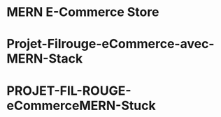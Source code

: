 ﻿# MERN E-Commerce Store 
# Projet-Filrouge-eCommerce-avec-MERN-Stack
# PROJET-FIL-ROUGE-eCommerceMERN-Stuck
